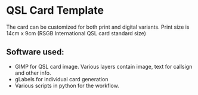 # QSL Card Template
The card can be customized for both print and digital variants.
Print size is 14cm x 9cm (RSGB International QSL card standard size)
## Software used:
- GIMP for QSL card image. Various layers contain image, text for callsign and other info.
- gLabels for individual card generation
- Various scripts in python for the workflow.
